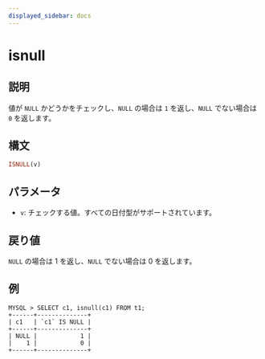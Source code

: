 ```yaml
---
displayed_sidebar: docs
---
```


# isnull

## 説明

値が `NULL` かどうかをチェックし、`NULL` の場合は `1` を返し、`NULL` でない場合は `0` を返します。

## 構文

```Haskell
ISNULL(v)
```

## パラメータ

- `v`: チェックする値。すべての日付型がサポートされています。

## 戻り値

`NULL` の場合は 1 を返し、`NULL` でない場合は 0 を返します。

## 例

```plain text
MYSQL > SELECT c1, isnull(c1) FROM t1;
+------+--------------+
| c1   | `c1` IS NULL |
+------+--------------+
| NULL |            1 |
|    1 |            0 |
+------+--------------+
```